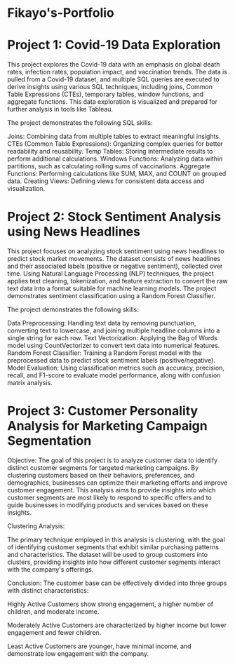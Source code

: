 # Fikayo's-Portfolio

# Project 1: Covid-19 Data Exploration

This project explores the Covid-19 data with an emphasis on global death rates, infection rates, population impact, and vaccination trends. The data is pulled from a Covid-19 dataset, and multiple SQL queries are executed to derive insights using various SQL techniques, including joins, Common Table Expressions (CTEs), temporary tables, window functions, and aggregate functions. This data exploration is visualized and prepared for further analysis in tools like Tableau.

The project demonstrates the following SQL skills:

Joins: Combining data from multiple tables to extract meaningful insights.
CTEs (Common Table Expressions): Organizing complex queries for better readability and reusability.
Temp Tables: Storing intermediate results to perform additional calculations.
Windows Functions: Analyzing data within partitions, such as calculating rolling sums of vaccinations.
Aggregate Functions: Performing calculations like SUM, MAX, and COUNT on grouped data.
Creating Views: Defining views for consistent data access and visualization.

# Project 2: Stock Sentiment Analysis using News Headlines
This project focuses on analyzing stock sentiment using news headlines to predict stock market movements. The dataset consists of news headlines and their associated labels (positive or negative sentiment), collected over time. Using Natural Language Processing (NLP) techniques, the project applies text cleaning, tokenization, and feature extraction to convert the raw text data into a format suitable for machine learning models. The project demonstrates sentiment classification using a Random Forest Classifier.

The project demonstrates the following skills:

Data Preprocessing: Handling text data by removing punctuation, converting text to lowercase, and joining multiple headline columns into a single string for each row.
Text Vectorization: Applying the Bag of Words model using CountVectorizer to convert text data into numerical features.
Random Forest Classifier: Training a Random Forest model with the preprocessed data to predict stock sentiment labels (positive/negative).
Model Evaluation: Using classification metrics such as accuracy, precision, recall, and F1-score to evaluate model performance, along with confusion matrix analysis.

# Project 3: Customer Personality Analysis for Marketing Campaign Segmentation
Objective: The goal of this project is to analyze customer data to identify distinct customer segments for targeted marketing campaigns. By clustering customers based on their behaviors, preferences, and demographics, businesses can optimize their marketing efforts and improve customer engagement. This analysis aims to provide insights into which customer segments are most likely to respond to specific offers and to guide businesses in modifying products and services based on these insights.

Clustering Analysis:

The primary technique employed in this analysis is clustering, with the goal of identifying customer segments that exhibit similar purchasing patterns and characteristics.
The dataset will be used to group customers into clusters, providing insights into how different customer segments interact with the company's offerings.

Conclusion:
The customer base can be effectively divided into three groups with distinct characteristics:

Highly Active Customers show strong engagement, a higher number of children, and moderate income.

Moderately Active Customers are characterized by higher income but lower engagement and fewer children.

Least Active Customers are younger, have minimal income, and demonstrate low engagement with the company.

